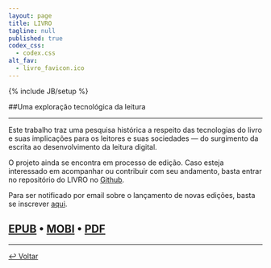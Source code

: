 ```yaml
---
layout: page
title: LIVRO
tagline: null
published: true
codex_css: 
  - codex.css
alt_fav: 
  - livro_favicon.ico
---
```


{% include JB/setup %}

##Uma exploração tecnológica da leitura

---

Este trabalho traz uma pesquisa histórica a respeito das tecnologias do livro e suas implicações para os leitores e suas sociedades — do surgimento da escrita ao desenvolvimento da leitura digital.

O projeto ainda se encontra em processo de edição. Caso esteja interessado em acompanhar ou contribuir com seu andamento, basta entrar no repositório do LIVRO no [Github](https://github.com/dfosco/LIVRO). 

Para ser notificado por email sobre o lançamento de novas edições, basta se inscrever [aqui](http://eepurl.com/NisaH "Notification Sign-up").


[EPUB](http://cl.ly/UhXv) • [MOBI](http://cl.ly/UhPg) • [PDF](http://cl.ly/UY5V)
---

---


[&#8617; Voltar](../ "Back")